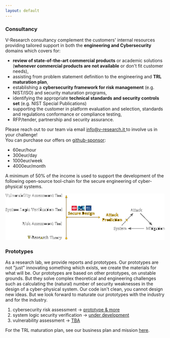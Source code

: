 ```yaml
---
layout: default
---
```


<!-- consultancy -->
<div class="row b-cont-margin">
    <h3 class="w-100"> Consultancy </h3>
<p>
V-Research consultancy complement the customers' internal resources providing tailored support in both the <b>engineering and Cybersecurity</b> domains which covers for:
</p>
<ul>
<li><b>review of state-of-the-art commercial products</b> or academic solutions (<b>whenever commercial products are not available</b> or don't fit customer needs),</li>
<li>assisting from problem statement definition to the engineering and <b>TRL maturation plan</b>,</li>
<li>establishing a <b>cybersecurity framework for risk management</b> (e.g. NIST/ISO) and security maturation programs,</li>
<li>identifying the appropriate <b>technical standards and security controls set</b> (e.g. NIST Special Publications)</li>
<li>supporting the customer in platform evaluation and selection, standards and regulations conformance or compliance testing,</li>
<li>RFP/tender, partnership and security assurance.</li>
</ul>
<p>
Please reach out to our team via email <a href="mailto: info@v-research.it" target="blank"> info@v-research.it </a> to involve us in your challenge!
<br>
You can purchase our offers on <a href="">github-sponsor</a>:
<ul>
<li>60eur/hour</li>
<li>300eur/day</li>
<li>1000eur/week</li>
<li>4000eur/month</li>
</ul>
A minimum of 50% of the income is used to support the development of the following open-source tool-chain for the secure engineering of cyber-physical systems.
</p>
</div>
<div class="row b-cont-margin">
<img src="./images/toolchain.png">
</div>

<!-- prototypes -->
<div class="row b-cont-margin">
    <h3 class="w-100"> Prototypes </h3>
    <p>
        As a research lab, we provide reports and prototypes. Our prototypes are not "just" innovating something which exists, we create the materials for what will be. Our prototypes are based on other prototypes, on unstable grounds. But they solve complex theoretical and engineering challenges such as calculating the (natural) number of security weaknesses in the design of a cyber-physical system. Our code isn't clean, you cannot design new ideas. But we look forward to maturate our prototypes with the industry and for the industry.
    </p>
    <ol>
        <li>cybersecurity risk assessment&nbsp;-> <a href="https://github.com/v-research/cybersecurity/tree/master/prototypes" target="blank">prototype & more</a></li>
        <li>system logic security verification&nbsp;-> <a href="https://github.com/v-research/cybersecurity/tree/master/prototypes" target="blank">under development</a></li>
        <li>vulnerability assessment&nbsp;-> <a href="https://github.com/v-research/cybersecurity/tree/master/prototypes" target="blank">TBA</a></li>
    </ol>
<p>
For the TRL maturation plan, see our business plan and mission <a href="buplan.html">here</a>.
</p>
</div>

